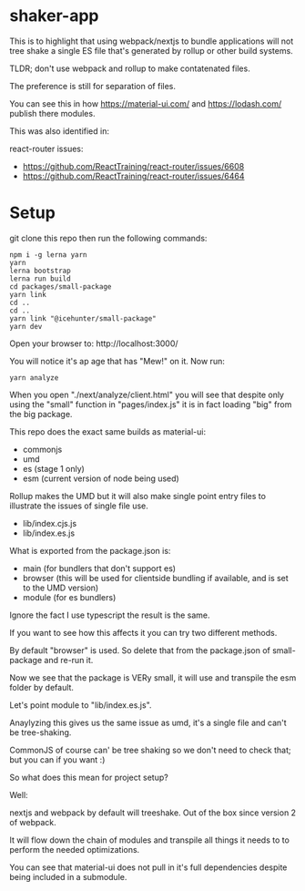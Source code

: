 # shaker-app

This is to highlight that using webpack/nextjs to bundle applications will not tree shake a single ES file that's generated by rollup or other build systems.

TLDR; don't use webpack and rollup to make contatenated files.

The preference is still for separation of files.

You can see this in how https://material-ui.com/ and https://lodash.com/ publish there modules.

This was also identified in:

react-router issues:

- https://github.com/ReactTraining/react-router/issues/6608
- https://github.com/ReactTraining/react-router/issues/6464

# Setup

git clone this repo then run the following commands:

```
npm i -g lerna yarn
yarn
lerna bootstrap
lerna run build
cd packages/small-package
yarn link
cd ..
cd ..
yarn link "@icehunter/small-package"
yarn dev
```

Open your browser to: http://localhost:3000/

You will notice it's ap age that has "Mew!" on it. Now run:

```
yarn analyze
```

When you open "./next/analyze/client.html" you will see that despite only using the "small" function in "pages/index.js" it is in fact loading "big" from the big package.

This repo does the exact same builds as material-ui:

- commonjs
- umd
- es (stage 1 only)
- esm (current version of node being used)

Rollup makes the UMD but it will also make single point entry files to illustrate the issues of single file use.

- lib/index.cjs.js
- lib/index.es.js

What is exported from the package.json is:

- main (for bundlers that don't support es)
- browser (this will be used for clientside bundling if available, and is set to the UMD version)
- module (for es bundlers)

Ignore the fact I use typescript the result is the same.

If you want to see how this affects it you can try two different methods.

By default "browser" is used. So delete that from the package.json of small-package and re-run it.

Now we see that the package is VERy small, it will use and transpile the esm folder by default.

Let's point module to "lib/index.es.js".

Anaylyzing this gives us the same issue as umd, it's a single file and can't be tree-shaking.

CommonJS of course can' be tree shaking so we don't need to check that; but you can if you want :)

So what does this mean for project setup?

Well:

nextjs and webpack by default will treeshake. Out of the box since version 2 of webpack.

It will flow down the chain of modules and transpile all things it needs to to perform the needed optimizations.

You can see that material-ui does not pull in it's full dependencies despite being included in a submodule.
